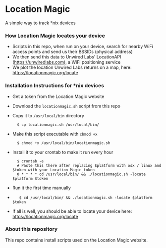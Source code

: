 # Location Magic
A simple way to track *nix devices

### How Location Magic locates your device
* Scripts in this repo, when run on your device, search for nearby WiFi access points and send us their BSSIDs (physical address)
* We then send this data to Unwired Labs' LocationAPI (https://unwiredlabs.com), a WiFi positioning service
* We plot the location Unwired Labs returns on a map, here: https://locationmagic.org/locate

### Installation Instructions for *nix devices
* Get a token from the Location Magic website
* Download the `locationmagic.sh` script from this repo
* Copy it to `/usr/local/bin` directory

		$ cp locationmagic.sh /usr/local/bin/  
* Make this script executable with `chmod +x`

		$ chmod +x /usr/local/bin/locationmagic.sh	
		
* Install it to your crontab to make it run every hour 

		$ crontab -e
		# Paste this there after replacing $platform with osx / linux and $token with your Location Magic token
		0 * * * * cd /usr/local/bin/ && ./locationmagic.sh -locate $platform $token
* Run it the first time manually
* 
         $ cd /usr/local/bin/ && ./locationmagic.sh -locate $platform $token

* If all is well, you should be able to locate your device here: https://locationmagic.org/locate

### About this repository
This repo contains install scripts used on the Location Magic website.
